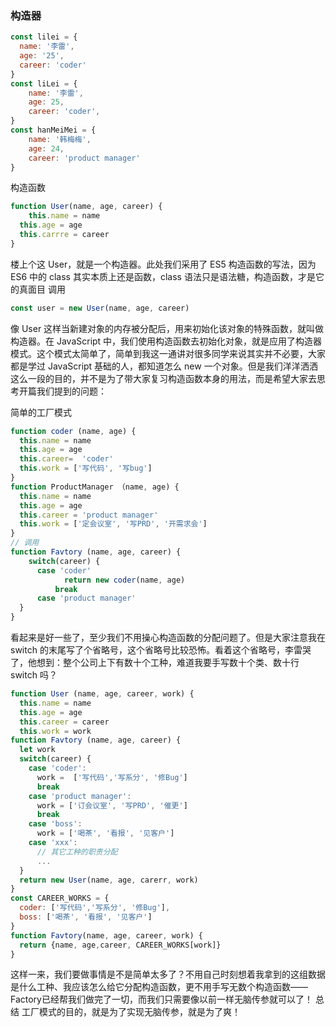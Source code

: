 ### 构造器
```js
const lilei = {
  name: '李雷',
  age: '25',
  career: 'coder'
}
const liLei = {
    name: '李雷',
    age: 25,
    career: 'coder',
}
const hanMeiMei = {
    name: '韩梅梅',
    age: 24,
    career: 'product manager'
}
```

构造函数
```js
function User(name, age, career) {
    this.name = name
  this.age = age
  this.carrre = career
}
```
楼上个这 User，就是一个构造器。此处我们采用了 ES5 构造函数的写法，因为 ES6 中的 class 其实本质上还是函数，class 语法只是语法糖，构造函数，才是它的真面目
调用
```js
const user = new User(name, age, career)
```
像 User 这样当新建对象的内存被分配后，用来初始化该对象的特殊函数，就叫做构造器。在 JavaScript 中，我们使用构造函数去初始化对象，就是应用了构造器模式。这个模式太简单了，简单到我这一通讲对很多同学来说其实并不必要，大家都是学过 JavaScript 基础的人，都知道怎么 new 一个对象。但是我们洋洋洒洒这么一段的目的，并不是为了带大家复习构造函数本身的用法，而是希望大家去思考开篇我们提到的问题：

简单的工厂模式
```js
function coder (name, age) {
  this.name = name
  this.age = age
  this.career=  'coder'
  this.work = ['写代码', '写bug']
}
function ProductManager （name, age) {
  this.name = name
  this.age = age
  this.career = 'product manager'
  this.work = ['定会议室', '写PRD', '开需求会']
}
// 调用
function Favtory (name, age, career) {
    switch(career) {
      case 'coder'
            return new coder(name, age)
          break
      case 'product manager'
  }
}
```
看起来是好一些了，至少我们不用操心构造函数的分配问题了。但是大家注意我在 switch 的末尾写了个省略号，这个省略号比较恐怖。看着这个省略号，李雷哭了，他想到：整个公司上下有数十个工种，难道我要手写数十个类、数十行 switch 吗？
```js
function User (name, age, career, work) {
  this.name = name
  this.age = age
  this.career = career
  this.work = work
function Favtory (name, age, career) {
  let work
  switch(career) {
    case 'coder':
      work =  ['写代码','写系分', '修Bug'] 
      break
    case 'product manager':
      work = ['订会议室', '写PRD', '催更']
      break
    case 'boss':
      work = ['喝茶', '看报', '见客户']
    case 'xxx':
      // 其它工种的职责分配
      ...
  }
  return new User(name, age, carerr, work)
}
const CAREER_WORKS = {
  coder: ['写代码','写系分', '修Bug'],
  boss: ['喝茶', '看报', '见客户']
}
function Favtory(name, age, career, work) {
  return {name, age,career, CAREER_WORKS[work]}
}
```
这样一来，我们要做事情是不是简单太多了？不用自己时刻想着我拿到的这组数据是什么工种、我应该怎么给它分配构造函数，更不用手写无数个构造函数——Factory已经帮我们做完了一切，而我们只需要像以前一样无脑传参就可以了！
总结
工厂模式的目的，就是为了实现无脑传参，就是为了爽！